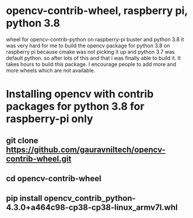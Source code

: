 # opencv-contrib-wheel, raspberry pi, python 3.8
wheel for opencv-contrib-python on raspberry-pi buster and python 3.8
it was very hard for me to build the opencv package for python 3.8 on raspberry pi because cmake was not picking it up and python 3.7 was default python.
so after lots of this and that i was finally able to build it. It takes hours to build this package.
I encourage people to add more and more wheels which are not available.

# Installing opencv with contrib packages for python 3.8 for raspberry-pi only
## git clone https://github.com/gauravniltech/opencv-contrib-wheel.git
## cd opencv-contrib-wheel
## pip install opencv_contrib_python-4.3.0+a464c98-cp38-cp38-linux_armv7l.whl

